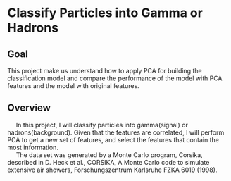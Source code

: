 # Classify Particles into Gamma or Hadrons

## Goal
This project make us understand how to apply PCA for building the classification model and compare the performance of the model with PCA features and  the model with original features.

## Overview
&nbsp;&nbsp;&nbsp;&nbsp;&nbsp;In this project, I will classify particles into gamma(signal) or hadrons(background). Given that the features are correlated, I will perform PCA to get a new set of features, and select the features that contain the most information.<br/>
&nbsp;&nbsp;&nbsp;&nbsp;&nbsp;The data set was generated by a Monte Carlo program, Corsika, described in D. Heck et al., CORSIKA, A Monte Carlo code to simulate extensive air showers, Forschungszentrum Karlsruhe FZKA 6019 (1998).

